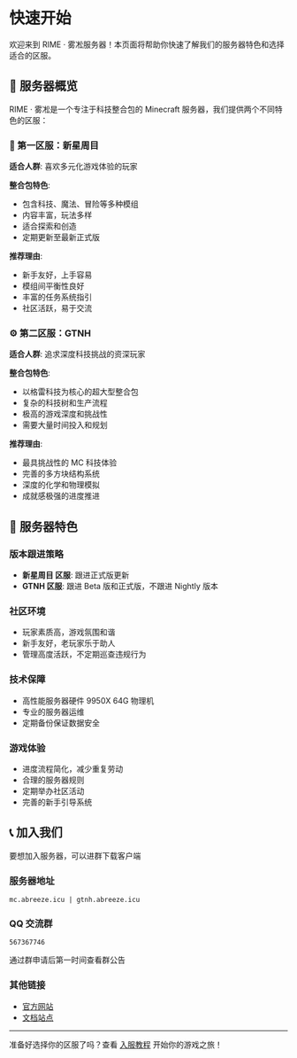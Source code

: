 # 快速开始

欢迎来到 RIME · 雾凇服务器！本页面将帮助你快速了解我们的服务器特色和选择适合的区服。

## 🎯 服务器概览

RIME · 雾凇是一个专注于科技整合包的 Minecraft 服务器，我们提供两个不同特色的区服：

### 🚀 第一区服：新星周目

**适合人群**: 喜欢多元化游戏体验的玩家

**整合包特色**:

- 包含科技、魔法、冒险等多种模组
- 内容丰富，玩法多样
- 适合探索和创造
- 定期更新至最新正式版

**推荐理由**:

- 新手友好，上手容易
- 模组间平衡性良好
- 丰富的任务系统指引
- 社区活跃，易于交流

### ⚙️ 第二区服：GTNH

**适合人群**: 追求深度科技挑战的资深玩家

**整合包特色**:

- 以格雷科技为核心的超大型整合包
- 复杂的科技树和生产流程
- 极高的游戏深度和挑战性
- 需要大量时间投入和规划

**推荐理由**:

- 最具挑战性的 MC 科技体验
- 完善的多方块结构系统
- 深度的化学和物理模拟
- 成就感极强的进度推进

## 🌟 服务器特色

### 版本跟进策略

- **新星周目 区服**: 跟进正式版更新
- **GTNH 区服**: 跟进 Beta 版和正式版，不跟进 Nightly 版本

### 社区环境

- 玩家素质高，游戏氛围和谐
- 新手友好，老玩家乐于助人
- 管理高度活跃，不定期巡查违规行为

### 技术保障

- 高性能服务器硬件 9950X 64G 物理机
- 专业的服务器运维
- 定期备份保证数据安全

### 游戏体验

- 进度流程简化，减少重复劳动
- 合理的服务器规则
- 定期举办社区活动
- 完善的新手引导系统

## 📞 加入我们

要想加入服务器，可以进群下载客户端

### 服务器地址

```
mc.abreeze.icu | gtnh.abreeze.icu
```

### QQ 交流群

```
567367746
```

通过群申请后第一时间查看群公告

### 其他链接

- [官方网站](https://rime.abreeze.icu/)
- [文档站点](https://docs.abreeze.icu/)

---

准备好选择你的区服了吗？查看 [入服教程](/tutorial) 开始你的游戏之旅！
